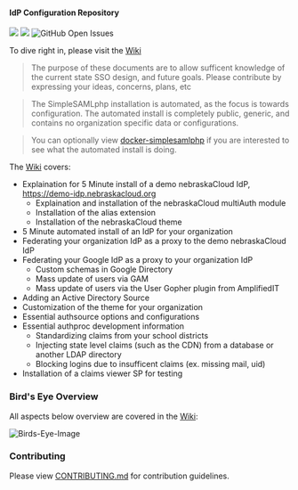 #### IdP Configuration Repository
[![](https://img.shields.io/badge/Project-Public-blue.svg)]() [![](https://img.shields.io/badge/Version-1.15.0-blue.svg)](https://github.com/ESUCC/public-simplesamlphp/network) ![GitHub Open Issues](https://img.shields.io/github/issues/ESUCC/public-simplesamlphp.svg)

To dive right in, please visit the [Wiki]

> The purpose of these documents are to allow sufficent
> knowledge of the current state SSO design, and future goals.
> Please contribute by expressing your ideas, concerns, plans, etc

> The SimpleSAMLphp installation is automated, as the focus is towards configuration.
> The automated install is completely public, generic, and contains no
> organization specific data or configurations.

> You can optionally view [docker-simplesamlphp] if you are interested to see what the automated install is doing.

The [Wiki] covers:
  - Explaination for 5 Minute install of a demo nebraskaCloud IdP, https://demo-idp.nebraskacloud.org
    - Explaination and installation of the nebraskaCloud multiAuth module
    - Installation of the alias extension
    - Installation of the nebraskaCloud theme
  - 5 Minute automated install of an IdP for your organization
  - Federating your organization IdP as a proxy to the demo nebraskaCloud IdP
  - Federating your Google IdP as a proxy to your organization IdP
    - Custom schemas in Google Directory
    - Mass update of users via GAM
    - Mass update of users via the User Gopher plugin from AmplifiedIT
  - Adding an Active Directory Source
  - Customization of the theme for your organization
  - Essential authsource options and configurations
  - Essential authproc development information
    - Standardizing claims from your school districts
    - Injecting state level claims (such as the CDN) from a database or another LDAP directory
    - Blocking logins due to insufficent claims (ex. missing mail, uid)
  - Installation of a claims viewer SP for testing

### Bird's Eye Overview
All aspects below overview are covered in the [Wiki]:

![Birds-Eye-Image][Birds-Eye-Image]

### Contributing

Please view [CONTRIBUTING.md] for contribution guidelines.

[//]: # (These are reference links used in the body of this note and get stripped out when the markdown processor does its job. There is no need to format nicely because it shouldn't be seen. Thanks SO - http://stackoverflow.com/questions/4823468/store-comments-in-markdown-syntax)
   [Wiki]: https://github.com/ESUCC/public-simplesamlphp/wiki
   [docker-simplesamlphp]: https://github.com/Venator-Fox/docker-simplesamlphp/blob/master/1.15.0/Dockerfile
   [Birds-Eye-Image]: https://github.com/ESUCC/docker-simplesamlphp/blob/master/wiki-resources/images/birds-eye-overview.png "Birds Eye Overview"
   [CONTRIBUTING.md]: CONTRIBUTING.md
